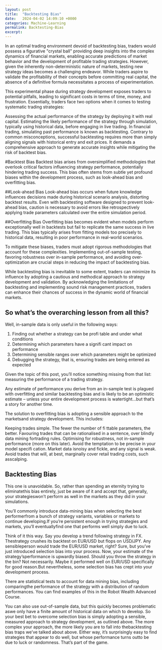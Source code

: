 ```yaml
---
layout: post
title:  "Backtesting Bias"
date:   2024-04-02 14:09:10 +0000
categories: Machine-Learning
permalink: Backtesting-Bias
excerpt: 
---
```

In an optimal trading environment devoid of backtesting bias, traders would possess a figurative "crystal ball" providing deep insights into the complex dynamics of financial markets, enabling accurate predictions of <!--more--> market behavior and the development of profitable trading strategies. However, given the inherently non-deterministic nature of markets, testing new strategy ideas becomes a challenging endeavor. While traders aspire to validate the profitability of their concepts before committing real capital, the absence of a definitive formula necessitates a process of experimentation.

This experimental phase during strategy development exposes traders to potential pitfalls, leading to significant costs in terms of time, money, and frustration. Essentially, traders face two options when it comes to testing systematic trading strategies:

Assessing the actual performance of the strategy by deploying it with real capital.
Estimating the likely performance of the strategy through simulation, typically using historical data, before engaging in live trading.
In financial trading, simulating past performance is known as backtesting. Contrary to common misconceptions, successful backtesting requires more than simply aligning signals with historical entry and exit prices. It demands a comprehensive approach to generate accurate insights while mitigating the risk of backtest bias.

#Backtest Bias
Backtest bias arises from oversimplified methodologies that overlook critical factors influencing strategy performance, potentially hindering trading success. This bias often stems from subtle yet profound biases within the development process, such as look-ahead bias and overfitting bias.

##Look-ahead Bias
Look-ahead bias occurs when future knowledge influences decisions made during historical scenario analysis, distorting backtest results. Even with backtesting software designed to prevent look-ahead bias, caution is necessary to avoid errors like retrospectively applying trade parameters calculated over the entire simulation period.

##Overfitting Bias
Overfitting bias becomes evident when models perform exceptionally well in backtests but fail to replicate the same success in live trading. This bias typically arises from fitting models too precisely to historical data, resulting in poor performance in real-world scenarios.

To mitigate these biases, traders must adopt rigorous methodologies that account for these complexities. Implementing out-of-sample testing, favoring robustness over in-sample performance, and avoiding over-optimization are crucial steps in reducing the impact of backtesting bias.

While backtesting bias is inevitable to some extent, traders can minimize its influence by adopting a cautious and methodical approach to strategy development and validation. By acknowledging the limitations of backtesting and implementing sound risk management practices, traders can enhance their chances of success in the dynamic world of financial markets.

## So what’s the overarching lesson from all this?
Well, in-sample data is only useful in the following ways:
1. Finding out whether a strategy can be profi table and under what conditions
2. Determining which parameters have a signifi cant impact on performance
3. Determining sensible ranges over which parameters might be optimized
4. Debugging the strategy, that is, ensuring trades are being entered as expected

Given the topic of this post, you’ll notice something missing from that list: measuring the performance of a trading strategy.

Any estimate of performance you derive from an in-sample test is plagued with overfitting and similar backtesting bias and is likely to be an optimistic estimate – unless your entire development process is watertight…but that’s a story for another time.

The solution to overfitting bias is adopting a sensible approach to the marketsand strategy development. This includes:

Keeping trades simple. The fewer the number of fi ttable parameters, the better.
Favouring trades that can be rationalised in a sentence, over blindly data mining fortrading rules.
Optimising for robustness, not in-sample performance (more on this later).
Avoid the temptation to be precise in your model specifi cation. Market data isnoisy and fickle, and any signal is weak.
Avoid trades that will, at best, marginally cover retail trading costs, such asscalping.

## Backtesting Bias
This one is unavoidable. So, rather than spending an eternity trying to eliminatethis bias entirely, just be aware of it and accept that, generally, your strategieswon’t perform as well in the markets as they did in your simulations.

You’ll commonly introduce data-mining bias when selecting the best performerfrom a bunch of strategy variants, variables or markets to continue developing.If you’re persistent enough in trying strategies and markets, you’ll eventuallyfind one that performs well simply due to luck.

Think of it this way. Say you develop a trend following strategy in FX. Thestrategy crushes its backtest on EUR/USD but flops on USD/JPY. Any sensibleperson would trade the EUR/USD market, right? Sure, but you’ve just introduced selection bias into your process. Now, your estimate of the strategy’sperformance is upwardly biased. Should you throw the strategy in the bin? Not necessarily. Maybe it performed well on EUR/USD specifically for good reason.But nevertheless, some selection bias has crept into your development process.

There are statistical tests to account for data mining bias, including comparingthe performance of the strategy with a distribution of random performances. You can find examples of this in the Robot Wealth Advanced Course.

You can also use out-of-sample data, but this quickly becomes problematic aswe only have a finite amount of historical data on which to develop.
So your best bet to overcome selection bias is simply adopting a sensible, measured approach to strategy development, as outlined above.
The more complex your approach, the more likely you are to fall into thebacktesting bias traps we’ve talked about above. Either way, it’s surprisingly easy to find strategies that appear to do well, but whose performance turns outto be due to luck or randomness. That’s part of the game.





